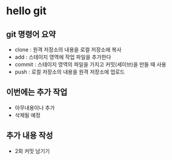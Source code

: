 # hello git

## git 명령어 요약

- clone : 원격 저장소의 내용을 로컬 저장소에 복사
- add : 스테이지 영역에 작업 파일을 추가한다
- commit : 스테이지 영역의 파일을 가지고 커밋(세이브)을 만들 때 사용
- push : 로컬 저장소의 내용을 원격 저장소에 업로드 

## 이번에는 추가 작업
- 아무내용이나 추가
- 삭제될 예정

## 추가 내용 작성
- 2회 커밋 남기기
